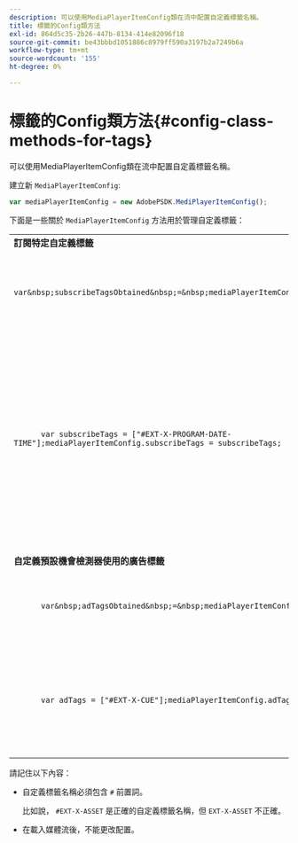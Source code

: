 ```yaml
---
description: 可以使用MediaPlayerItemConfig類在流中配置自定義標籤名稱。
title: 標籤的Config類方法
exl-id: 864d5c35-2b26-447b-8134-414e82096f18
source-git-commit: be43bbbd1051886c8979ff590a3197b2a7249b6a
workflow-type: tm+mt
source-wordcount: '155'
ht-degree: 0%

---
```


# 標籤的Config類方法{#config-class-methods-for-tags}

可以使用MediaPlayerItemConfig類在流中配置自定義標籤名稱。

建立新 `MediaPlayerItemConfig`:

```js
var mediaPlayerItemConfig = new AdobePSDK.MediPlayerItemConfig();
```

下面是一些關於 `MediaPlayerItemConfig` 方法用於管理自定義標籤：

<table id="table_0AC0973497144DDAB05726E3F031ACD1"> 
 <tbody> 
  <tr> 
   <td colname="col1"> <b>訂閱特定自定義標籤</b> </td> 
   <td colname="col2"> </td> 
  </tr> 
  <tr> 
   <td colname="col1"> 
    <code class="syntax javascript">
      var&amp;nbsp;subscribeTagsObtained&amp;nbsp;=&amp;nbsp;mediaPlayerItemConfig.subscribeTags;
    </code> </td> 
   <td colname="col2"> <p>檢索當前訂閱標籤清單。 </p> </td> 
  </tr> 
  <tr> 
   <td colname="col1"> 
    <code class="syntax javascript">
      var&nbsp;subscribeTags&nbsp;=&nbsp;["#EXT-X-PROGRAM-DATE-TIME"];mediaPlayerItemConfig.subscribeTags&nbsp;=&nbsp;subscribeTags;
    </code> </td> 
   <td colname="col2"> <p>設定應用程式所暴露的訂閱標籤清單。 </p> <p>您的應用程式還會自動訂閱通過傳輸的所有標籤 <span class="codeph"> adTags </span>。 </p> </td> 
  </tr> 
  <tr> 
   <td colname="col1"> <b>自定義預設機會檢測器使用的廣告標籤 </b> </td> 
   <td colname="col2"> </td> 
  </tr> 
  <tr> 
   <td colname="col1"> 
    <code class="syntax javascript">
      var&amp;nbsp;adTagsObtained&amp;nbsp;=&amp;nbsp;mediaPlayerItemConfig.adTags; 
    </code> </td> 
   <td colname="col2"> <p>檢索廣告標籤的當前清單。 </p> </td> 
  </tr> 
  <tr> 
   <td colname="col1"> 
    <code class="syntax javascript">
      var&nbsp;adTags&nbsp;=&nbsp;["#EXT-X-CUE"];mediaPlayerItemConfig.adTags&nbsp;=&nbsp;adTags;
    </code> </td> 
   <td colname="col2"> <p>設定預設機會生成器要使用的廣告標籤清單。 </p> </td> 
  </tr> 
 </tbody> 
</table>

請記住以下內容：

* 自定義標籤名稱必須包含 `#` 前置詞。

   比如說， `#EXT-X-ASSET` 是正確的自定義標籤名稱，但 `EXT-X-ASSET` 不正確。

* 在載入媒體流後，不能更改配置。
